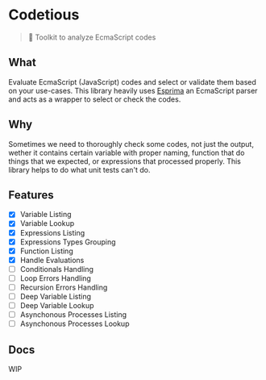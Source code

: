 # Codetious

> :wrench: Toolkit to analyze EcmaScript codes

## What

Evaluate EcmaScript (JavaScript) codes and select or validate them based on your use-cases. This library heavily uses [Esprima](https://github.com/jquery/esprima) an EcmaScript parser and acts as a wrapper to select or check the codes.

## Why

Sometimes we need to thoroughly check some codes, not just the output, wether it contains certain variable with proper naming, function that do things that we expected, or expressions that processed properly. This library helps to do what unit tests can't do.

## Features

- [x] Variable Listing
- [x] Variable Lookup
- [x] Expressions Listing
- [x] Expressions Types Grouping
- [x] Function Listing
- [x] Handle Evaluations
- [ ] Conditionals Handling
- [ ] Loop Errors Handling
- [ ] Recursion Errors Handling
- [ ] Deep Variable Listing
- [ ] Deep Variable Lookup
- [ ] Asynchonous Processes Listing
- [ ] Asynchonous Processes Lookup

## Docs

WIP